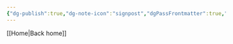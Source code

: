 ```yaml
---
{"dg-publish":true,"dg-note-icon":"signpost","dgPassFrontmatter":true,"noteIcon":"signpost","permalink":"/10-tags/virus-mortal/","created":"2025-10-30T14:59:51.844+00:00","updated":"2025-10-30T14:59:59.336+00:00"}
---
```


[[Home\|Back home]]